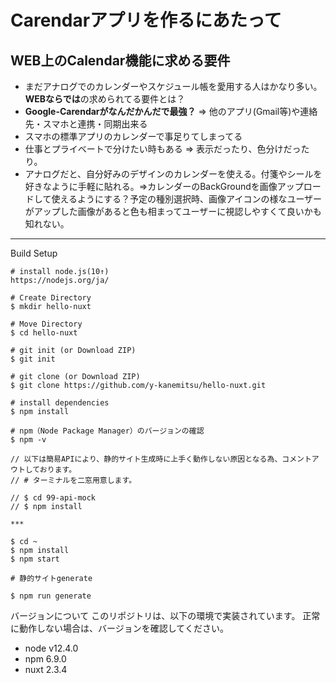# Carendarアプリを作るにあたって
## WEB上のCalendar機能に求める要件

* まだアナログでのカレンダーやスケジュール帳を愛用する人はかなり多い。**WEBならでは**の求められてる要件とは？
* **Google-Carendarがなんだかんだで最強？** => 他のアプリ(Gmail等)や連絡先・スマホと連携・同期出来る
* スマホの標準アプリのカレンダーで事足りてしまってる
* 仕事とプライベートで分けたい時もある => 表示だったり、色分けだったり。
* アナログだと、自分好みのデザインのカレンダーを使える。付箋やシールを好きなように手軽に貼れる。=>カレンダーのBackGroundを画像アップロードして使えるようにする？予定の種別選択時、画像アイコンの様なユーザーがアップした画像があると色も相まってユーザーに視認しやすくて良いかも知れない。

***

Build Setup

```
# install node.js(10↑)
https://nodejs.org/ja/

# Create Directory
$ mkdir hello-nuxt

# Move Directory
$ cd hello-nuxt

# git init (or Download ZIP)
$ git init

# git clone (or Download ZIP)
$ git clone https://github.com/y-kanemitsu/hello-nuxt.git

# install dependencies
$ npm install

# npm（Node Package Manager）のバージョンの確認
$ npm -v 

// 以下は簡易APIにより、静的サイト生成時に上手く動作しない原因となる為、コメントアウトしております。
// # ターミナルを二窓用意します。

// $ cd 99-api-mock
// $ npm install

***

$ cd ~
$ npm install
$ npm start

# 静的サイトgenerate

$ npm run generate

```

バージョンについて
このリポジトリは、以下の環境で実装されています。
正常に動作しない場合は、バージョンを確認してください。

* node v12.4.0
* npm 6.9.0
* nuxt 2.3.4